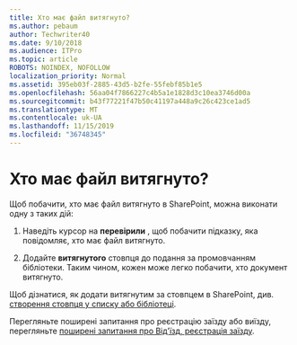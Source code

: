 ```yaml
---
title: Хто має файл витягнуто?
ms.author: pebaum
author: Techwriter40
ms.date: 9/10/2018
ms.audience: ITPro
ms.topic: article
ROBOTS: NOINDEX, NOFOLLOW
localization_priority: Normal
ms.assetid: 395eb03f-2885-43d5-b2fe-55febf85b1e5
ms.openlocfilehash: 56aa04f7866227c4b5a1e1828d3c10ea3746d00a
ms.sourcegitcommit: b43f77221f47b50c41197a448a9c26c423ce1ad5
ms.translationtype: MT
ms.contentlocale: uk-UA
ms.lasthandoff: 11/15/2019
ms.locfileid: "36748345"
---
```

# <a name="who-has-a-file-checked-out"></a>Хто має файл витягнуто?

Щоб побачити, хто має файл витягнуто в SharePoint, можна виконати одну з таких дій:
  
1. Наведіть курсор на **перевірили** , щоб побачити підказку, яка повідомляє, хто має файл витягнуто. 
    
2. Додайте **витягнутого** стовпця до подання за промовчанням бібліотеки. Таким чином, кожен може легко побачити, хто документ витягнуто. 
    
Щоб дізнатися, як додати витягнутим за стовпцем в SharePoint, див. [створення стовпця у списку або бібліотеці](https://go.microsoft.com/fwlink/?linkid=2019591). 
  
Перегляньте поширені запитання про реєстрацію заїзду або виїзду, перегляньте [поширені запитання про Від'їзд, реєстрація заїзду](https://go.microsoft.com/fwlink/?linkid=2018786).
  

